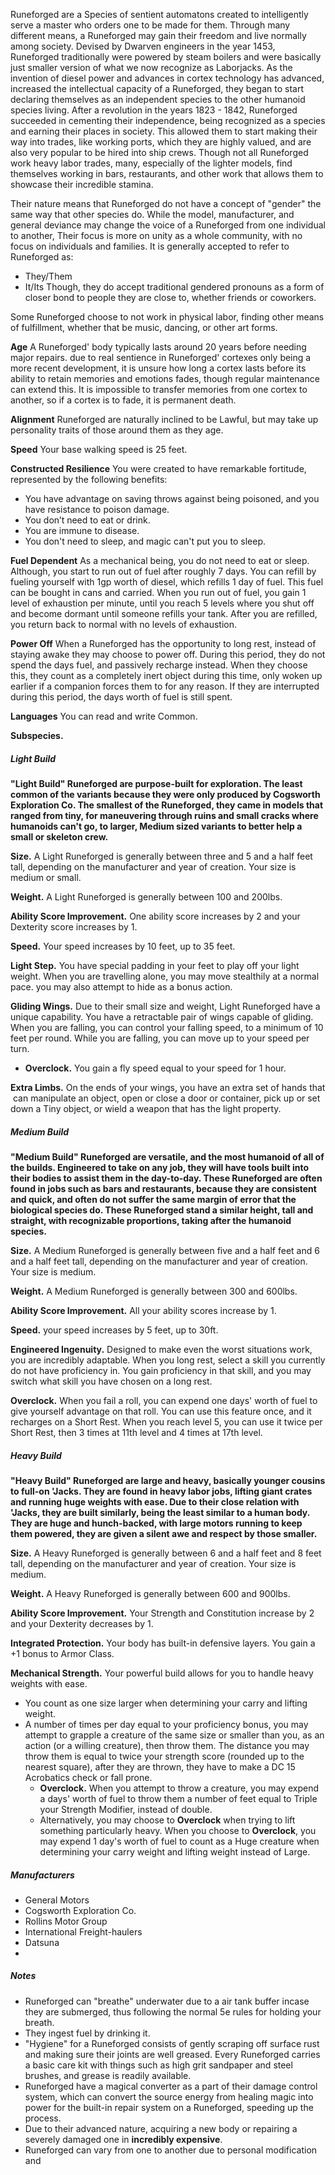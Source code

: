 Runeforged are a Species of sentient automatons created to intelligently serve a master who orders one to be made for them. Through many different means, a Runeforged may gain their freedom and live normally among society. Devised by Dwarven engineers in the year 1453, Runeforged traditionally were powered by steam boilers and were basically just smaller version of what we now recognize as Laborjacks. As the invention of diesel power and advances in cortex technology has advanced, increased the intellectual capacity of a Runeforged, they began to start declaring themselves as an independent species to the other humanoid species living. After a revolution in the years 1823 - 1842, Runeforged succeeded in cementing their independence, being recognized as a species and earning their places in society. This allowed them to start making their way into trades, like working ports, which they are highly valued, and are also very popular to be hired into ship crews. Though not all Runeforged work heavy labor trades, many, especially of the lighter models, find themselves working in bars, restaurants, and other work that allows them to showcase their incredible stamina.

Their nature means that Runeforged do not have a concept of "gender" the same way that other species do. While the model, manufacturer, and general deviance may change the voice of a Runeforged from one individual to another, Their focus is more on unity as a whole community, with no focus on individuals and families. It is generally accepted to refer to Runeforged as:
- They/Them
- It/Its
Though, they do accept traditional gendered pronouns as a form of closer bond to people they are close to, whether friends or coworkers.

Some Runeforged choose to not work in physical labor, finding other means of fulfillment, whether that be music, dancing, or other art forms.

**Age**
A Runeforged' body typically lasts around 20 years before needing major repairs. due to real sentience in Runeforged' cortexes only being a more recent development, it is unsure how long a cortex lasts before its ability to retain memories and emotions fades, though regular maintenance can extend this. It is impossible to transfer memories from one cortex to another, so if a cortex is to fade, it is permanent death.

**Alignment**
Runeforged are naturally inclined to be Lawful, but may take up personality traits of those around them as they age.

**Speed**
Your base walking speed is 25 feet.

**Constructed Resilience**
You were created to have remarkable fortitude, represented by the following benefits:
- You have advantage on saving throws against being poisoned, and you have resistance to poison damage.
- You don’t need to eat or drink.
- You are immune to disease.
- You don't need to sleep, and magic can't put you to sleep.

**Fuel Dependent**
As a mechanical being, you do not need to eat or sleep. Although, you start to run out of fuel after roughly 7 days. You can refill by fueling yourself with 1gp worth of diesel, which refills 1 day of fuel. This fuel can be bought in cans and carried. When you run out of fuel, you gain 1 level of exhaustion per minute, until you reach 5 levels where you shut off and become dormant until someone refills your tank. After you are refilled, you return back to normal with no levels of exhaustion.

**Power Off**
When a Runeforged has the opportunity to long rest, instead of staying awake they may choose to power off. During this period, they do not spend the days fuel, and passively recharge instead. When they choose this, they count as a completely inert object during this time, only woken up earlier if a companion forces them to for any reason. If they are interrupted during this period, the days worth of fuel is still spent.

**Languages**
You can read and write Common.

**Subspecies.**

##### Light Build
**"Light Build" Runeforged are purpose-built for exploration. The least common of the variants because they were only produced by Cogsworth Exploration Co. The smallest of the Runeforged, they came in models that ranged from tiny, for maneuvering through ruins and small cracks where humanoids can't go, to larger, Medium sized variants to better help a small or skeleton crew.**

**Size.** A Light Runeforged is generally between three and 5 and a half feet tall, depending on the manufacturer and year of creation. Your size is medium or small.

**Weight.** A Light Runeforged is generally between 100 and 200lbs.

**Ability Score Improvement.** One ability score increases by 2 and your Dexterity score increases by 1.

**Speed.** Your speed increases by 10 feet, up to 35 feet. 

**Light Step.** You have special padding in your feet to play off your light weight. When you are travelling alone, you may move stealthily at a normal pace. you may also attempt to hide as a bonus action.

**Gliding Wings.**  Due to their small size and weight, Light Runeforged have a unique capability. You have a retractable pair of wings capable of gliding. When you are falling, you can control your falling speed, to a minimum of 10 feet per round. While you are falling, you can move up to your speed per turn.
- **Overclock.** You gain a fly speed equal to your speed for 1 hour.

**Extra Limbs.** On the ends of your wings, you have an extra set of hands that  can manipulate an object, open or close a door or container, pick up or set down a Tiny object, or wield a weapon that has the light property. 

##### Medium Build
**"Medium Build" Runeforged are versatile, and the most humanoid of all of the builds. Engineered to take on any job, they will have tools built into their bodies to assist them in the day-to-day. These Runeforged are often found in jobs such as bars and restaurants, because they are consistent and quick, and often do not suffer the same margin of error that the biological species do. These Runeforged stand a similar height, tall and straight, with recognizable proportions, taking after the humanoid species.**

**Size.** A Medium Runeforged is generally between five and a half feet and 6 and a half feet tall, depending on the manufacturer and year of creation. Your size is medium.

**Weight.** A Medium Runeforged is generally between 300 and 600lbs.

**Ability Score Improvement.** All your ability scores increase by 1.

**Speed.** your speed increases by 5 feet, up to 30ft.

**Engineered Ingenuity.** Designed to make even the worst situations work, you are incredibly adaptable. When you long rest, select a skill you currently do not have proficiency in. You gain proficiency in that skill, and you may switch what skill you have chosen on a long rest.

**Overclock.** When you fail a roll, you can expend one days' worth of fuel to give yourself advantage on that roll. You can use this feature once, and it recharges on a Short Rest. When you reach level 5, you can use it twice per Short Rest, then 3 times at 11th level and 4 times at 17th level. 

##### Heavy Build
**"Heavy Build" Runeforged are large and heavy, basically younger cousins to full-on 'Jacks. They are found in heavy labor jobs, lifting giant crates and running huge weights with ease. Due to their close relation with 'Jacks, they are built similarly, being the least similar to a human body. They are huge and hunch-backed, with large motors running to keep them powered, they are given a silent awe and respect by those smaller.**

**Size.** A Heavy Runeforged is generally between 6 and a half feet and 8 feet tall, depending on the manufacturer and year of creation. Your size is medium.

**Weight.** A Heavy Runeforged is generally between 600 and 900lbs.

**Ability Score Improvement.** Your Strength and Constitution increase by 2 and your Dexterity decreases by 1.

**Integrated Protection.** Your body has built-in defensive layers. You gain a +1 bonus to Armor Class.

**Mechanical Strength.** Your powerful build allows for you to handle heavy weights with ease.
- You count as one size larger when determining your carry and lifting weight.
- A number of times per day equal to your proficiency bonus, you may attempt to grapple a creature of the same size or smaller than you, as an action (or a willing creature), then throw them. The distance you may throw them is equal to twice your strength score (rounded up to the nearest square), after they are thrown, they have to make a DC 15 Acrobatics check or fall prone.
	- **Overclock.** When you attempt to throw a creature, you may expend a days' worth of fuel to throw them a number of feet equal to Triple your Strength Modifier, instead of double.
	- Alternatively, you may choose to **Overclock** when trying to lift something particularly heavy. When you choose to **Overclock**, you may expend 1 day's worth of fuel to count as a Huge creature when determining your carry weight and lifting weight instead of Large.

##### Manufacturers

- General Motors
- Cogsworth Exploration Co.
- Rollins Motor Group
- International Freight-haulers
- Datsuna
- 
##### Notes

- Runeforged can "breathe" underwater due to a air tank buffer incase they are submerged, thus following the normal 5e rules for holding your breath.
- They ingest fuel by drinking it.
- "Hygiene" for a Runeforged consists of gently scraping off surface rust and making sure their joints are well greased. Every Runeforged carries a basic care kit with things such as high grit sandpaper and steel brushes, and grease is readily available.
- Runeforged have a magical converter as a part of their damage control system, which can convert the source energy from healing magic into power for the built-in repair system on a Runeforged, speeding up the process.
- Due to their advanced nature, acquiring a new body or repairing a severely damaged one in **incredibly expensive**.  
- Runeforged can vary from one to another due to personal modification and 